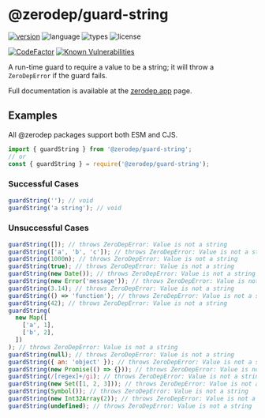 # @zerodep/guard-string

[![version](https://img.shields.io/npm/v/@zerodep/guard-string?style=flat-square&color=blue)](https://www.npmjs.com/package/@zerodep/guard-string)
![language](https://img.shields.io/badge/typescript-100%25-blue?style=flat-square)
![types](https://img.shields.io/badge/types-included-blue?style=flat-square)
![license](https://img.shields.io/github/license/cdepage/zerodep?color=blue&style=flat-square)

[![CodeFactor](https://www.codefactor.io/repository/github/cdepage/zerodep/badge)](https://www.codefactor.io/repository/github/cdepage/zerodep)
[![Known Vulnerabilities](https://snyk.io/test/github/cdepage/zerodep/badge.svg)](https://snyk.io/test/github/cdepage/zerodep)

A run-time guard to require a value to be a string; it will throw a `ZeroDepError` if the guard fails.

Full documentation is available at the [zerodep.app](http://zerodep.app/#/guard/string) page.

## Examples

All @zerodep packages support both ESM and CJS.

```javascript
import { guardString } from '@zerodep/guard-string';
// or
const { guardString } = require('@zerodep/guard-string');
```

### Successful Cases

```javascript
guardString(''); // void
guardString('a string'); // void
```

### Unsuccessful Cases

```javascript
guardString([]); // throws ZeroDepError: Value is not a string
guardString(['a', 'b', 'c']); // throws ZeroDepError: Value is not a string
guardString(1000n); // throws ZeroDepError: Value is not a string
guardString(true); // throws ZeroDepError: Value is not a string
guardString(new Date()); // throws ZeroDepError: Value is not a string
guardString(new Error('message')); // throws ZeroDepError: Value is not a string
guardString(3.14); // throws ZeroDepError: Value is not a string
guardString(() => 'function'); // throws ZeroDepError: Value is not a string
guardString(42); // throws ZeroDepError: Value is not a string
guardString(
  new Map([
    ['a', 1],
    ['b', 2],
  ])
); // throws ZeroDepError: Value is not a string
guardString(null); // throws ZeroDepError: Value is not a string
guardString({ an: 'object' }); // throws ZeroDepError: Value is not a string
guardString(new Promise(() => {})); // throws ZeroDepError: Value is not a string
guardString(/[regex]+/gi); // throws ZeroDepError: Value is not a string
guardString(new Set([1, 2, 3])); // throws ZeroDepError: Value is not a string
guardString(Symbol()); // throws ZeroDepError: Value is not a string
guardString(new Int32Array(2)); // throws ZeroDepError: Value is not a string
guardString(undefined); // throws ZeroDepError: Value is not a string
```
